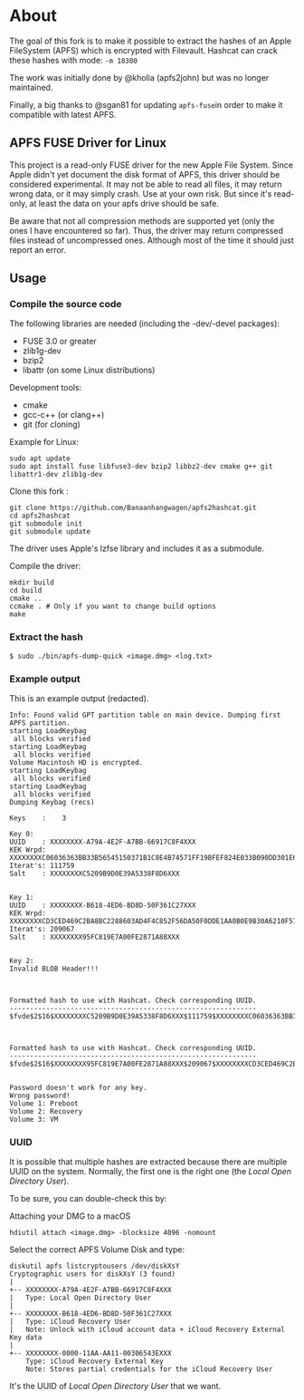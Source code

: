 # About

The goal of this fork is to make it possible to extract the hashes of an Apple FileSystem (APFS) which is encrypted with Filevault.
Hashcat can crack these hashes with mode: `-m 18300`

The work was initially done by @kholia (apfs2john) but was no longer maintained.

Finally, a big thanks to @sgan81 for updating `apfs-fuse`in order to make it compatible with latest APFS.



## APFS FUSE Driver for Linux

This project is a read-only FUSE driver for the new Apple File System. Since Apple didn't yet document
the disk format of APFS, this driver should be considered experimental. It may not be able to read all
files, it may return wrong data, or it may simply crash. Use at your own risk. But since it's read-only,
at least the data on your apfs drive should be safe.

Be aware that not all compression methods are supported yet (only the ones I have encountered so far).
Thus, the driver may return compressed files instead of uncompressed ones. Although most of the time it
should just report an error.



## Usage

### Compile the source code
The following libraries are needed (including the -dev/-devel packages):

* FUSE 3.0 or greater
* zlib1g-dev
* bzip2
* libattr (on some Linux distributions)

Development tools:
* cmake
* gcc-c++ (or clang++)
* git (for cloning)

Example for Linux:
```
sudo apt update
sudo apt install fuse libfuse3-dev bzip2 libbz2-dev cmake g++ git libattr1-dev zlib1g-dev
```
Clone this fork :
```
git clone https://github.com/Banaanhangwagen/apfs2hashcat.git
cd apfs2hashcat
git submodule init
git submodule update
```
The driver uses Apple's lzfse library and includes it as a submodule.

Compile the driver:
```
mkdir build
cd build
cmake ..
ccmake . # Only if you want to change build options
make
```


### Extract the hash
```
$ sudo ./bin/apfs-dump-quick <image.dmg> <log.txt>
```


### Example output
This is an example output (redacted).
```
Info: Found valid GPT partition table on main device. Dumping first APFS partition.
starting LoadKeybag
 all blocks verified
starting LoadKeybag
 all blocks verified
Volume Macintosh HD is encrypted.
starting LoadKeybag
 all blocks verified
starting LoadKeybag
 all blocks verified
Dumping Keybag (recs)

Keys    :    3

Key 0:
UUID    : XXXXXXXX-A79A-4E2F-A7BB-66917C8F4XXX
KEK Wrpd: XXXXXXXXC06036363BB33B56545150371B1C8E4B74571FF19BFEF824E033B090DD301E69408E8XXX
Iterat's: 111759
Salt    : XXXXXXXXC5209B9D0E39A5338F8D6XXX


Key 1:
UUID    : XXXXXXXX-B618-4ED6-BD8D-50F361C27XXX
KEK Wrpd: XXXXXXXXCD3CED469C2BA8BC2288603AD4F4C852F56DA50F0DDE1AA0B0E9B30A6210F57A8C18CXXX
Iterat's: 209067
Salt    : XXXXXXXX95FC819E7A00FE2871A88XXX


Key 2:
Invalid BLOB Header!!!



Formatted hash to use with Hashcat. Check corresponding UUID.
-------------------------------------------------------------
$fvde$2$16$XXXXXXXXC5209B9D0E39A5338F8D6XXX$111759$XXXXXXXXC06036363BB33B56545150371B1C8E4B74571FF19BFEF824E033B090DD301E69408E8XXX



Formatted hash to use with Hashcat. Check corresponding UUID.
-------------------------------------------------------------
$fvde$2$16$XXXXXXXX95FC819E7A00FE2871A88XXX$209067$XXXXXXXXCD3CED469C2BA8BC2288603AD4F4C852F56DA50F0DDE1AA0B0E9B30A6210F57A8C18CXXX


Password doesn't work for any key.
Wrong password!
Volume 1: Preboot
Volume 2: Recovery
Volume 3: VM
```


### UUID
It is possible that multiple hashes are extracted because there are multiple UUID on the system.
Normally, the first one is the right one (the *Local Open Directory User*).

To be sure, you can double-check this by:

Attaching your DMG to a macOS 
```
hdiutil attach <image.dmg> -blocksize 4096 -nomount
```

Select the correct APFS Volume Disk and type:
```
diskutil apfs listcryptousers /dev/diskXsY
Cryptographic users for diskXsY (3 found)
|
+-- XXXXXXXX-A79A-4E2F-A7BB-66917C8F4XXX
|   Type: Local Open Directory User
|
+-- XXXXXXXX-B618-4ED6-BD8D-50F361C27XXX
|   Type: iCloud Recovery User
|   Note: Unlock with iCloud account data + iCloud Recovery External Key data
|
+-- XXXXXXXX-0000-11AA-AA11-00306543EXXX
    Type: iCloud Recovery External Key
    Note: Stores partial credentials for the iCloud Recovery User
```
It's the UUID of *Local Open Directory User* that we want.
